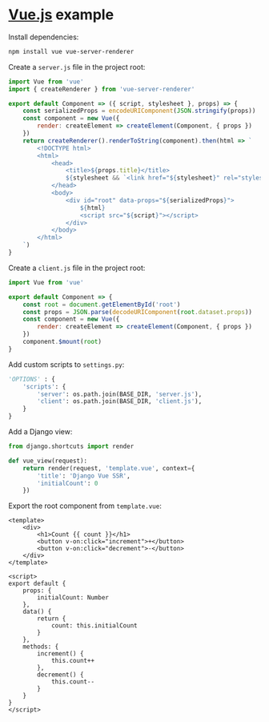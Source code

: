 # [Vue.js](https://vuejs.org/) example

Install dependencies:

```bash
npm install vue vue-server-renderer
```

Create a `server.js` file in the project root:

```javascript
import Vue from 'vue'
import { createRenderer } from 'vue-server-renderer'

export default Component => ({ script, stylesheet }, props) => {
    const serializedProps = encodeURIComponent(JSON.stringify(props))
    const component = new Vue({
        render: createElement => createElement(Component, { props })
    })
    return createRenderer().renderToString(component).then(html => `
        <!DOCTYPE html>
        <html>
            <head>
                <title>${props.title}</title>
                ${stylesheet && `<link href="${stylesheet}" rel="stylesheet">`}
            </head>
            <body>
                <div id="root" data-props="${serializedProps}">
                    ${html}
                    <script src="${script}"></script>
                </div>
            </body>
        </html>
    `)
}
```

Create a `client.js` file in the project root:

```javascript
import Vue from 'vue'

export default Component => {
    const root = document.getElementById('root')
    const props = JSON.parse(decodeURIComponent(root.dataset.props))
    const component = new Vue({
        render: createElement => createElement(Component, { props })
    })
    component.$mount(root)
}
```

Add custom scripts to `settings.py`:

```python
'OPTIONS' : {
    'scripts': {
        'server': os.path.join(BASE_DIR, 'server.js'),
        'client': os.path.join(BASE_DIR, 'client.js'),
    }
}
```

Add a Django view:

```python
from django.shortcuts import render

def vue_view(request):
    return render(request, 'template.vue', context={
        'title': 'Django Vue SSR',
        'initialCount': 0
    })
```

Export the root component from `template.vue`:

```vue
<template>
    <div>
        <h1>Count {{ count }}</h1>
        <button v-on:click="increment">+</button>
        <button v-on:click="decrement">-</button>
    </div>
</template>

<script>
export default {
    props: {
        initialCount: Number
    },
    data() {
        return {
            count: this.initialCount
        }
    },
    methods: {
        increment() {
            this.count++
        },
        decrement() {
            this.count--
        }
    }
}
</script>
```
